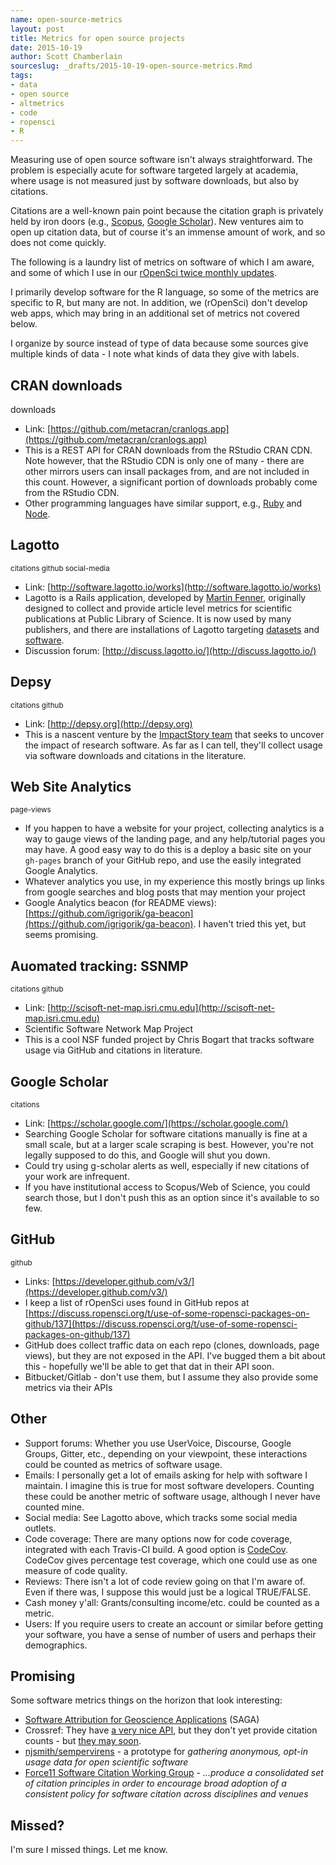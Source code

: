 ```yaml
---
name: open-source-metrics
layout: post
title: Metrics for open source projects
date: 2015-10-19
author: Scott Chamberlain
sourceslug: _drafts/2015-10-19-open-source-metrics.Rmd
tags:
- data
- open source
- altmetrics
- code
- ropensci
- R
---
```




Measuring use of open source software isn't always straightforward. The problem is especially acute for software targeted largely at academia, where usage is not measured just by software downloads, but also by citations.

Citations are a well-known pain point because the citation graph is privately held by iron doors (e.g., [Scopus][scopus], [Google Scholar][schol]). New ventures aim to open up citation data, but of course it's an immense amount of work, and so does not come quickly.

The following is a laundry list of metrics on software of which I am aware, and some of which I use in our [rOpenSci twice monthly updates][news].

I primarily develop software for the R language, so some of the metrics are specific to R, but many are not. In addition, we (rOpenSci) don't develop web apps, which may bring in an additional set of metrics not covered below.

I organize by source instead of type of data because some sources give multiple kinds of data - I note what kinds of data they give with <span class="label label-default">labels</span>.

## CRAN downloads

<span class="label label-warning">downloads</span>

- Link: [https://github.com/metacran/cranlogs.app](https://github.com/metacran/cranlogs.app)
- This is a REST API for CRAN downloads from the RStudio CRAN CDN. Note however, that the RStudio CDN is only one of many - there are other mirrors users can insall packages from, and are not included in this count. However, a significant portion of downloads probably come from the RStudio CDN.
- Other programming languages have similar support, e.g., [Ruby](http://guides.rubygems.org/rubygems-org-api/) and [Node](https://github.com/npm/download-counts).

## Lagotto

<small><span class="label label-success">citations</span>&nbsp;<span class="label label-info">github</span>&nbsp;<span class="label label-primary">social-media</span></small>

- Link: [http://software.lagotto.io/works](http://software.lagotto.io/works)
- Lagotto is a Rails application, developed by [Martin Fenner](https://github.com/mfenner), originally designed to collect and provide article level metrics for scientific publications at Public Library of Science. It is now used by many publishers, and there are installations of Lagotto targeting [datasets](http://mdc.lagotto.io/) and [software](http://software.lagotto.io/works).
- Discussion forum: [http://discuss.lagotto.io/](http://discuss.lagotto.io/)

## Depsy

<small><span class="label label-success">citations</span>&nbsp;<span class="label label-info">github</span></small>

- Link: [http://depsy.org](http://depsy.org)
- This is a nascent venture by the [ImpactStory team](https://impactstory.org/about) that seeks to uncover the impact of research software. As far as I can tell, they'll collect usage via software downloads and citations in the literature.

## Web Site Analytics

<small><span class="label label-danger">page-views</span></small>

- If you happen to have a website for your project, collecting analytics is a way to gauge views of the landing page, and any help/tutorial pages you may have. A good easy way to do this is a deploy a basic site on your `gh-pages` branch of your GitHub repo, and use the easily integrated Google Analytics.
- Whatever analytics you use, in my experience this mostly brings up links from google searches and blog posts that may mention your project
- Google Analytics beacon (for README views): [https://github.com/igrigorik/ga-beacon](https://github.com/igrigorik/ga-beacon). I haven't tried this yet, but seems promising.

## Auomated tracking: SSNMP

<small><span class="label label-success">citations</span>&nbsp;<span class="label label-info">github</span></small>

- Link: [http://scisoft-net-map.isri.cmu.edu](http://scisoft-net-map.isri.cmu.edu)
- Scientific Software Network Map Project
- This is a cool NSF funded project by Chris Bogart that tracks software usage via GitHub and citations in literature.  

## Google Scholar

<small><span class="label label-success">citations</span></small>

- Link: [https://scholar.google.com/](https://scholar.google.com/)
- Searching Google Scholar for software citations manually is fine at a small scale, but at a larger scale scraping is best. However, you're not legally supposed to do this, and Google will shut you down.
- Could try using g-scholar alerts as well, especially if new citations of your work are infrequent.
- If you have institutional access to Scopus/Web of Science, you could search those, but I don't push this as an option since it's available to so few.

## GitHub

<small><span class="label label-info">github</span></small>

- Links: [https://developer.github.com/v3/](https://developer.github.com/v3/)
- I keep a list of rOpenSci uses found in GitHub repos at [https://discuss.ropensci.org/t/use-of-some-ropensci-packages-on-github/137](https://discuss.ropensci.org/t/use-of-some-ropensci-packages-on-github/137)
- GitHub does collect traffic data on each repo (clones, downloads, page views), but they are not exposed in the API. I've bugged them a bit about this - hopefully we'll be able to get that dat in their API soon.
- Bitbucket/Gitlab - don't use them, but I assume they also provide some metrics via their APIs

## Other

- Support forums: Whether you use UserVoice, Discourse, Google Groups, Gitter, etc., depending on your viewpoint, these interactions could be counted as metrics of software usage. 
- Emails: I personally get a lot of emails asking for help with software I maintain. I imagine this is true for most software developers. Counting these could be another metric of software usage, although I never have counted mine.
- Social media: See Lagotto above, which tracks some social media outlets.
- Code coverage: There are many options now for code coverage, integrated with each Travis-CI build. A good option is [CodeCov](https://codecov.io). CodeCov gives percentage test coverage, which one could use as one measure of code quality.
- Reviews: There isn't a lot of code review going on that I'm aware of. Even if there was, I suppose this would just be a logical TRUE/FALSE.
- Cash money y'all: Grants/consulting income/etc. could be counted as a metric.
- Users: If you require users to create an account or similar before getting your software, you have a sense of number of users and perhaps their demographics.

## Promising

Some software metrics things on the horizon that look interesting:

* [Software Attribution for Geoscience Applications][saga] (SAGA)
* Crossref: They have [a very nice API][crapi], but they don't yet provide citation counts - but [they may soon][crmaybe].
* [njsmith/sempervirens](https://github.com/njsmith/sempervirens) - a prototype for _gathering anonymous, opt-in usage data for open scientific software_
* [Force11 Software Citation Working Group](https://github.com/force11/force11-scwg) - _...produce a consolidated set of citation principles in order to encourage broad adoption of a consistent policy for software citation across disciplines and venues_

## Missed?

I'm sure I missed things. Let me know.

[scopus]: http://www.scopus.com/
[schol]: https://scholar.google.com/
[saga]: https://geodynamics.org/cig/projects/saga/
[crapi]: https://github.com/CrossRef/rest-api-doc/blob/master/rest_api.md
[crmaybe]: https://github.com/CrossRef/rest-api-doc/issues/46
[neil]: https://youtu.be/jMH7FTGqQEE?t=1h3m41s
[wssspe3]: http://wssspe.researchcomputing.org.uk/wssspe3/
[news]: http://ropensci.github.io/biweekly/
